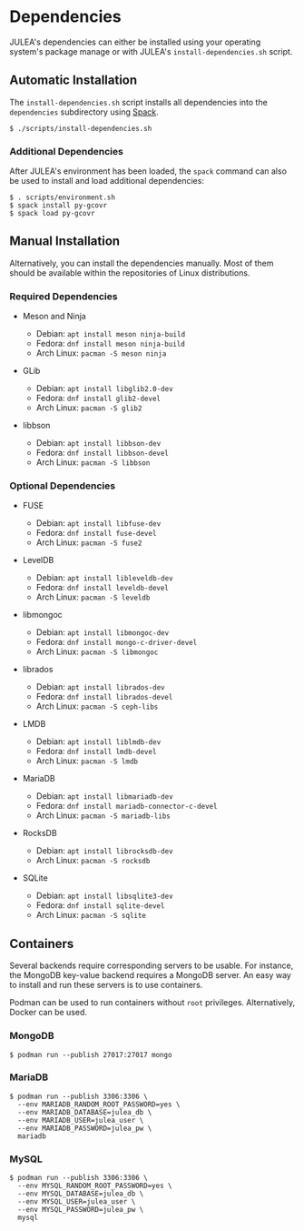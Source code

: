 # Dependencies

JULEA's dependencies can either be installed using your operating system's package manage or with JULEA's `install-dependencies.sh` script.

## Automatic Installation

The `install-dependencies.sh` script installs all dependencies into the `dependencies` subdirectory using [Spack](https://spack.io/).

```console
$ ./scripts/install-dependencies.sh
```

### Additional Dependencies

After JULEA's environment has been loaded, the `spack` command can also be used to install and load additional dependencies:

```console
$ . scripts/environment.sh
$ spack install py-gcovr
$ spack load py-gcovr
```

## Manual Installation

Alternatively, you can install the dependencies manually.
Most of them should be available within the repositories of Linux distributions.

### Required Dependencies

- Meson and Ninja
  - Debian: `apt install meson ninja-build`
  - Fedora: `dnf install meson ninja-build`
  - Arch Linux: `pacman -S meson ninja`

- GLib
  - Debian: `apt install libglib2.0-dev`
  - Fedora: `dnf install glib2-devel`
  - Arch Linux: `pacman -S glib2`

- libbson
  - Debian: `apt install libbson-dev`
  - Fedora: `dnf install libbson-devel`
  - Arch Linux: `pacman -S libbson`

### Optional Dependencies

- FUSE
  - Debian: `apt install libfuse-dev`
  - Fedora: `dnf install fuse-devel`
  - Arch Linux: `pacman -S fuse2`

- LevelDB
  - Debian: `apt install libleveldb-dev`
  - Fedora: `dnf install leveldb-devel`
  - Arch Linux: `pacman -S leveldb`

- libmongoc
  - Debian: `apt install libmongoc-dev`
  - Fedora: `dnf install mongo-c-driver-devel`
  - Arch Linux: `pacman -S libmongoc`

- librados
  - Debian: `apt install librados-dev`
  - Fedora: `dnf install librados-devel`
  - Arch Linux: `pacman -S ceph-libs`

- LMDB
  - Debian: `apt install liblmdb-dev`
  - Fedora: `dnf install lmdb-devel`
  - Arch Linux: `pacman -S lmdb`

- MariaDB
  - Debian: `apt install libmariadb-dev`
  - Fedora: `dnf install mariadb-connector-c-devel`
  - Arch Linux: `pacman -S mariadb-libs`

- RocksDB
  - Debian: `apt install librocksdb-dev`
  - Arch Linux: `pacman -S rocksdb`

- SQLite
  - Debian: `apt install libsqlite3-dev`
  - Fedora: `dnf install sqlite-devel`
  - Arch Linux: `pacman -S sqlite`

## Containers

Several backends require corresponding servers to be usable.
For instance, the MongoDB key-value backend requires a MongoDB server.
An easy way to install and run these servers is to use containers.

Podman can be used to run containers without `root` privileges.
Alternatively, Docker can be used.

### MongoDB

```console
$ podman run --publish 27017:27017 mongo
```

### MariaDB

```console
$ podman run --publish 3306:3306 \
  --env MARIADB_RANDOM_ROOT_PASSWORD=yes \
  --env MARIADB_DATABASE=julea_db \
  --env MARIADB_USER=julea_user \
  --env MARIADB_PASSWORD=julea_pw \
  mariadb
```

### MySQL

```console
$ podman run --publish 3306:3306 \
  --env MYSQL_RANDOM_ROOT_PASSWORD=yes \
  --env MYSQL_DATABASE=julea_db \
  --env MYSQL_USER=julea_user \
  --env MYSQL_PASSWORD=julea_pw \
  mysql
```
